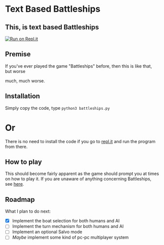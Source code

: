 # Text Based Battleships
## This, is text based Battleships
[![Run on Repl.it](https://repl.it/badge/github/Alicolliar/text-Battleships)](https://repl.it/github/Alicolliar/text-Battleships)

## Premise
If you've ever played the game "Battleships" before, then this is like that, but worse

much, much worse.

## Installation
Simply copy the code, type `python3 battleships.py`

# Or
There is no need to install the code if you go to [repl.it](https://text-Battleships.alicolliar.repl.run) and run the program from there.

## How to play
This should become fairly apparent as the game should prompt you at times on how to play it. If you are unaware of anything concerning Battleships, see [here](https://en.wikipedia.org/wiki/Battleship_%28game%29#History).

## Roadmap
What I plan to do next:
- [x] Implement the boat selection for both humans and AI
- [ ] Implement the turn mechanism for both humans and AI
- [ ] Implement an optional Salvo mode
- [ ] *Maybe* implement some kind of pc-pc multiplayer system
